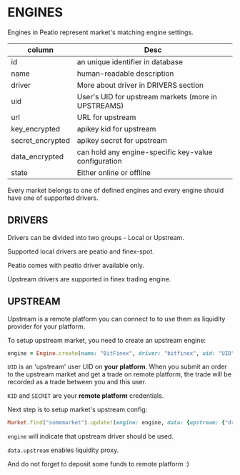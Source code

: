 # ENGINES

Engines in Peatio represent market's matching engine settings.

| column           | Desc                                                 |
| ---------------- | ---------------------------------------------------- |
| id               | an unique identifier in database                     |
| name             | human-readable description                           |
| driver           | More about driver in DRIVERS section                 |
| uid              | User's UID for upstream markets (more in UPSTREAMS)  |
| url              | URL for upstream                                     |
| key_encrypted    | apikey kid for upstream                              |
| secret_encrypted | apikey secret for upstream                           |
| data_encrypted   | can hold any engine-specific key-value configuration |
| state            | Either online or offline                             |

Every market belongs to one of defined engines and every engine should have one of supported drivers.

## DRIVERS

Drivers can be divided into two groups - Local or Upstream.

Supported local drivers are peatio and finex-spot.

Peatio comes with peatio driver available only.

Upstream drivers are supported in finex trading engine.

## UPSTREAM

Upstream is a remote platform you can connect to to use them as liquidity provider for your platform.

To setup upstream market, you need to create an upstream engine:

```ruby
engine = Engine.create(name: "BitFinex", driver: "bitfinex", uid: "UID", key: "KID", secret: "SECRET", url: "wss://api.bitfinex.com/ws/2")
```

`UID` is an 'upstream' user UID on **your platform**. When you submit an order to the upstream market and get a trade on remote platform, the trade will be recorded as a trade between you and this user.

`KID` and `SECRET` are your **remote platform** credentials.

Next step is to setup market's upstream config:

```ruby
Market.find("somemarket").update!(engine: engine, data: {upstream: {"driver": "bitfinex", "target": "market_on_remote_platform", "rest": "http://api-pub.bitfinex.com/ws/2", "websocket": "wss://api-pub.bitfinex.com/ws/2", "trade_proxy"=>true, "orderbook_proxy"=>true}})
```

`engine` will indicate that upstream driver should be used.

`data.upstream` enables liquidity proxy.

And do not forget to deposit some funds to remote platform :)
